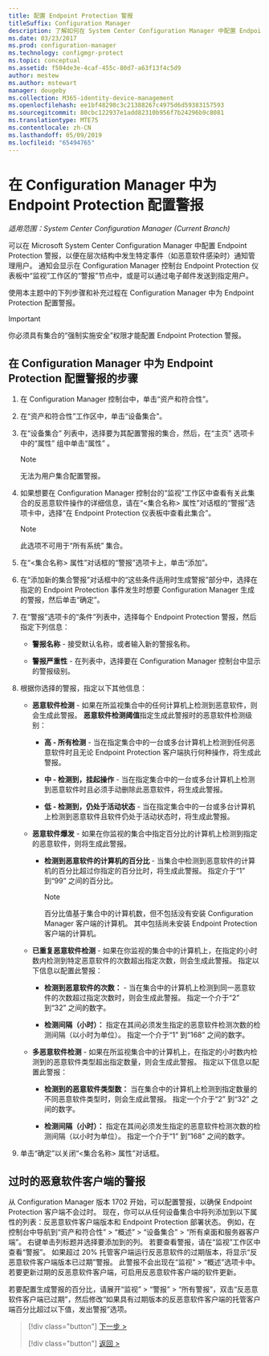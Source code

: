```yaml
---
title: 配置 Endpoint Protection 警报
titleSuffix: Configuration Manager
description: 了解如何在 System Center Configuration Manager 中配置 Endpoint Protection 警报。
ms.date: 03/23/2017
ms.prod: configuration-manager
ms.technology: configmgr-protect
ms.topic: conceptual
ms.assetid: f504de3e-4caf-455c-80d7-a63f13f4c5d9
author: mestew
ms.author: mstewart
manager: dougeby
ms.collection: M365-identity-device-management
ms.openlocfilehash: ee1bf48298c3c21388267c4975d6d59383157593
ms.sourcegitcommit: 80cbc122937e1add82310b956f7b24296b9c8081
ms.translationtype: MTE75
ms.contentlocale: zh-CN
ms.lasthandoff: 05/09/2019
ms.locfileid: "65494765"
---
```

#  <a name="configure-alerts-for-endpoint-protection-in-configuration-manager"></a>在 Configuration Manager 中为 Endpoint Protection 配置警报

*适用范围：System Center Configuration Manager (Current Branch)*

 可以在 Microsoft System Center Configuration Manager 中配置 Endpoint Protection 警报，以便在层次结构中发生特定事件（如恶意软件感染时）通知管理用户。 通知会显示在 Configuration Manager 控制台 Endpoint Protection 仪表板中“监视”工作区的“警报”节点中，或是可以通过电子邮件发送到指定用户。

 使用本主题中的下列步骤和补充过程在 Configuration Manager 中为 Endpoint Protection 配置警报。

> [!IMPORTANT]
>  你必须具有集合的“强制实施安全”权限才能配置 Endpoint Protection 警报。

## <a name="steps-to-configure-alerts-for-endpoint-protection-in-configuration-manager"></a>在 Configuration Manager 中为 Endpoint Protection 配置警报的步骤

1.  在 Configuration Manager 控制台中，单击“资产和符合性”。

2.  在“资产和符合性”工作区中，单击“设备集合”。

3.  在“设备集合”  列表中，选择要为其配置警报的集合，然后，在“主页”  选项卡中的“属性”  组中单击“属性” 。

    > [!NOTE]
    >  无法为用户集合配置警报。

4.  如果想要在 Configuration Manager 控制台的“监视”工作区中查看有关此集合的反恶意软件操作的详细信息，请在“<集合名称\> 属性”对话框的“警报”选项卡中，选择“在 Endpoint Protection 仪表板中查看此集合”。

    > [!NOTE]
    >  此选项不可用于“所有系统”  集合。

5.  在“<集合名称\> 属性”对话框的“警报”选项卡上，单击“添加”。

6.  在“添加新的集合警报”对话框中的“这些条件适用时生成警报”部分中，选择在指定的 Endpoint Protection 事件发生时想要 Configuration Manager 生成的警报，然后单击“确定”。

7.  在“警报”选项卡的“条件”列表中，选择每个 Endpoint Protection 警报，然后指定下列信息：

    -   **警报名称** - 接受默认名称，或者输入新的警报名称。

    -   **警报严重性** - 在列表中，选择要在 Configuration Manager 控制台中显示的警报级别。

8.  根据你选择的警报，指定以下其他信息：

    -   **恶意软件检测** - 如果在所监视集合中的任何计算机上检测到恶意软件，则会生成此警报。 **恶意软件检测阈值**指定生成此警报时的恶意软件检测级别：

        -   **高 - 所有检测** - 当在指定集合中的一台或多台计算机上检测到任何恶意软件时且无论 Endpoint Protection 客户端执行何种操作，将生成此警报。

        -   **中 - 检测到，挂起操作** - 当在指定集合中的一台或多台计算机上检测到恶意软件时且必须手动删除此恶意软件，将生成此警报。

        -   **低 - 检测到，仍处于活动状态** - 当在指定集合中的一台或多台计算机上检测到恶意软件且软件仍处于活动状态时，将生成此警报。

    -   **恶意软件爆发** - 如果在你监视的集合中指定百分比的计算机上检测到指定的恶意软件，则将生成此警报。

        -   **检测到恶意软件的计算机的百分比** - 当集合中检测到恶意软件的计算机的百分比超过你指定的百分比时，将生成此警报。 指定介于“1”  到“99” 之间的百分比。

            > [!NOTE]
            >  百分比值基于集合中的计算机数，但不包括没有安装 Configuration Manager 客户端的计算机。 其中包括尚未安装 Endpoint Protection 客户端的计算机。

    -   **已重复恶意软件检测** - 如果在你监视的集合中的计算机上，在指定的小时数内检测到特定恶意软件的次数超出指定次数，则会生成此警报。 指定以下信息以配置此警报：

        -   **检测到恶意软件的次数：** - 当在集合中的计算机上检测到同一恶意软件的次数超过指定次数时，则会生成此警报。 指定一个介于“2”  到“32” 之间的数字。

        -   **检测间隔（小时）：** 指定在其间必须发生指定的恶意软件检测次数的检测间隔（以小时为单位）。 指定一个介于“1”  到“168” 之间的数字。

    -   **多恶意软件检测** - 如果在所监视集合中的计算机上，在指定的小时数内检测到的恶意软件类型超出指定数量，则会生成此警报。 指定以下信息以配置此警报：

        -   **检测到的恶意软件类型数：** 当在集合中的计算机上检测到指定数量的不同恶意软件类型时，则会生成此警报。 指定一个介于“2”  到“32” 之间的数字。

        -   **检测间隔（小时）：** 指定在其间必须发生指定的恶意软件检测次数的检测间隔（以小时为单位）。 指定一个介于“1”  到“168” 之间的数字。

9. 单击“确定”以关闭“<集合名称\> 属性”对话框。  

## <a name="alert-for-outdated-malware-client"></a>过时的恶意软件客户端的警报

从 Configuration Manager 版本 1702 开始，可以配置警报，以确保 Endpoint Protection 客户端不会过时。 现在，你可以从任何设备集合中将列添加到以下属性的列表：反恶意软件客户端版本和 Endpoint Protection 部署状态。 例如，在控制台中导航到“资产和符合性” > “概述” > “设备集合” > “所有桌面和服务器客户端”。 右键单击列标题并选择要添加到的列。 若要查看警报，请在“监视”工作区中查看“警报”。 如果超过 20% 托管客户端运行反恶意软件的过期版本，将显示“反恶意软件客户端版本已过期”警报。 此警报不会出现在“监视” > “概述”选项卡中。若要更新过期的反恶意软件客户端，可启用反恶意软件客户端的软件更新。

若要配置生成警报的百分比，请展开“监视” > “警报” > “所有警报”，双击“反恶意软件客户端已过期”，然后修改“如果具有过期版本的反恶意软件客户端的托管客户端百分比超过以下值，发出警报”选项。

> [!div class="button"]
> [下一步 >](endpoint-definition-updates.md)
> 
> [!div class="button"]
> [返回 >](endpoint-protection-site-role.md)
